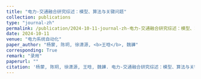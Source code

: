 ```yaml
---
title: "电力-交通融合研究综述：模型、算法与关键问题"
collection: publications
type: "journal-zh"
permalink: /publication/2024-10-11-journal-zh-电力-交通融合研究综述：模型、算法与关键问题
date: 2024-10-11
venue: "电力系统自动化"
paper_author: "杨蒙, 陈玥, 徐潇源, <b>王晗</b>, 魏韡"
corresponding: True
remark: "录用"
paperurl: ""
citation: '杨蒙, 陈玥, 徐潇源, 王晗, 魏韡. 电力-交通融合研究综述：模型、算法与关键问题[J]. 电力系统自动化, 2024.（录用）'
---
```

